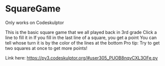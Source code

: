 # SquareGame
Only works on Codeskulptor


This is the basic square game that we all played back in 3rd grade
Click a line to fill it in
If you fill in the last line of a square, you get a point
You can tell whose turn it is by the color of the lines at the bottom
Pro tip: Try to get two squares at once to get more points!


Link here:
https://py3.codeskulptor.org/#user305_PUOB8nqvCXL3OFe.py
